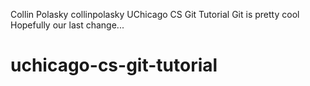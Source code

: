 Collin Polasky collinpolasky
UChicago CS Git Tutorial
Git is pretty cool
Hopefully our last change...
# uchicago-cs-git-tutorial

